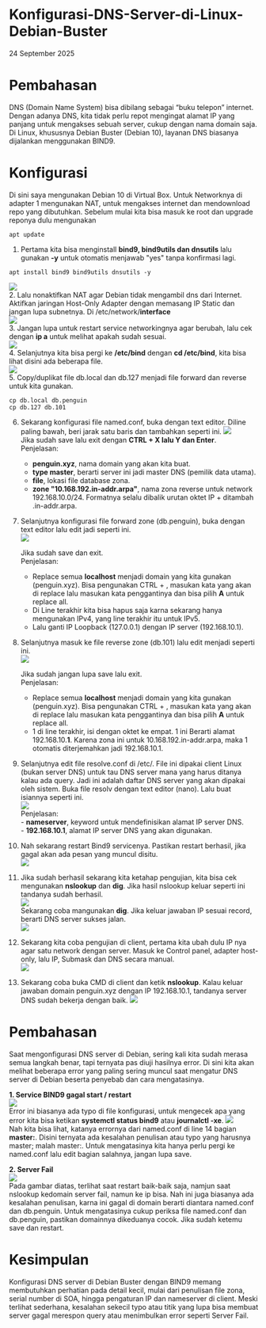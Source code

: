 # Konfigurasi-DNS-Server-di-Linux-Debian-Buster
24 September 2025  
  
# Pembahasan
  DNS (Domain Name System) bisa dibilang sebagai “buku telepon” internet. Dengan adanya DNS, kita tidak perlu repot mengingat alamat IP yang panjang untuk mengakses sebuah server, cukup dengan nama domain saja. Di Linux, khususnya Debian Buster (Debian 10), layanan DNS biasanya dijalankan menggunakan BIND9.  
  
# Konfigurasi
  Di sini saya mengunakan Debian 10 di Virtual Box. Untuk Networknya di adapter 1 mengunakan NAT, untuk mengakses internet dan mendownload repo yang dibutuhkan. Sebelum mulai kita bisa masuk ke root dan upgrade reponya dulu mengunakan  
  
    apt update
  1. Pertama kita bisa menginstall **bind9, bind9utils dan dnsutils** lalu gunakan **-y** untuk otomatis menjawab "yes" tanpa konfirmasi lagi.  

    apt install bind9 bind9utils dnsutils -y
  ![](IMAGES/ss.png)  
  2. Lalu nonaktifkan NAT agar Debian tidak mengambil dns dari Internet. Aktifkan jaringan Host-Only Adapter dengan memasang IP Static dan jangan lupa subnetnya. Di /etc/network/**interface**  
  ![](IMAGES/nano.png)  
  3. Jangan lupa untuk restart service networkingnya agar berubah, lalu cek dengan **ip a** untuk melihat apakah sudah sesuai.  
  ![](IMAGES/enp0s8.png)  
  4. Selanjutnya kita bisa pergi ke **/etc/bind** dengan **cd /etc/bind**, kita bisa lihat disini ada beberapa file.  
  ![](IMAGES/listfile.png)  
  5. Copy/duplikat file db.local dan db.127 menjadi file forward dan reverse untuk kita gunakan.  

    cp db.local db.penguin
    cp db.127 db.101
  6. Sekarang konfigurasi file named.conf, buka dengan text editor. Diline paling bawah, beri jarak satu baris dan tambahkan seperti ini.
  ![](IMAGES/nama.png)  
     Jika sudah save lalu exit dengan **CTRL + X lalu Y dan Enter**.  
     Penjelasan:  
     - **penguin.xyz**, nama domain yang akan kita buat.  
     - **type master**, berarti server ini jadi master DNS (pemilik data utama).  
     - **file**, lokasi file database zona.  
     - **zone "10.168.192.in-addr.arpa"**, nama zona reverse untuk network 192.168.10.0/24. Formatnya selalu dibalik urutan oktet IP + ditambah .in-addr.arpa.  
  7. Selanjutnya konfigurasi file forward zone (db.penguin), buka dengan text editor lalu edit jadi seperti ini.  
  ![](IMAGES/sesudahafter.png)
  
     Jika sudah save dan exit.  
     Penjelasan:  
     - Replace semua **localhost** menjadi domain yang kita gunakan (penguin.xyz). Bisa pengunakan CTRL + \, masukan kata yang akan di replace lalu masukan kata penggantinya dan bisa pilih **A** untuk replace all.  
     - Di Line terakhir kita bisa hapus saja karna sekarang hanya mengunakan IPv4, yang line terakhir itu untuk IPv5.  
     - Lalu ganti IP Loopback (127.0.0.1) dengan IP server (192.168.10.1).  
  9. Selanjutnya masuk ke file reverse zone (db.101) lalu edit menjadi seperti ini.  
    ![](IMAGES/samalikebefore.png)  
  
     Jika sudah jangan lupa save lalu exit.  
     Penjelasan:  
     - Replace semua **localhost** menjadi domain yang kita gunakan (penguin.xyz). Bisa pengunakan CTRL + \, masukan kata yang akan di replace lalu masukan kata penggantinya dan bisa pilih **A** untuk replace all.  
     - 1 di line terakhir, isi dengan oktet ke empat. 1 ini Berarti alamat 192.168.10.**1**. Karena zona ini untuk 10.168.192.in-addr.arpa, maka 1 otomatis diterjemahkan jadi 192.168.10.1.  
  10. Selanjutnya edit file resolve.conf di /etc/. File ini dipakai client Linux (bukan server DNS) untuk tau DNS server mana yang harus ditanya kalau ada query. Jadi ini adalah daftar DNS server yang akan dipakai oleh sistem. Buka file resolv dengan text editor (nano). Lalu buat isiannya seperti ini.  
    ![](IMAGES/resolpe.png)  
    Penjelasan:  
    - **nameserver**, keyword untuk mendefinisikan alamat IP server DNS.  
    - **192.168.10.1**, alamat IP server DNS yang akan digunakan.  
  11. Nah sekarang restart Bind9 servicenya. Pastikan restart berhasil, jika gagal akan ada pesan yang muncul disitu.  
    ![](IMAGES/donagabang.png)  
  12. Jika sudah berhasil sekarang kita ketahap pengujian, kita bisa cek mengunakan **nslookup** dan **dig**. Jika hasil nslookup keluar seperti ini tandanya sudah berhasil.  
    ![](IMAGES/udahya.png)  
      Sekarang coba mangunakan **dig**. Jika keluar jawaban IP sesuai record, berarti DNS server sukses jalan.  
    ![](IMAGES/gali.png)  
  13. Sekarang kita coba pengujian di client, pertama kita ubah dulu IP nya agar satu network dengan server. Masuk ke Control panel, adapter host-only, lalu IP, Submask dan DNS secara manual.  
    ![](IMAGES/cc.png)  
  14. Sekarang coba buka CMD di client dan ketik **nslookup**. Kalau keluar jawaban domain penguin.xyz dengan IP 192.168.10.1, tandanya server DNS sudah bekerja dengan baik.
    ![](IMAGES/cmds.png)  
  
# Pembahasan
  Saat mengonfigurasi DNS server di Debian, sering kali kita sudah merasa semua langkah benar, tapi ternyata pas diuji hasilnya error. Di sini kita akan melihat beberapa error yang paling sering muncul saat mengatur DNS server di Debian beserta penyebab dan cara mengatasinya.  
    
**1. Service BIND9 gagal start / restart**  
    ![](IMAGES/gagalrestar.png)  
      Error ini biasanya ada typo di file konfigurasi, untuk mengecek apa yang error kita bisa ketikan **systemctl status bind9** atau **journalctl -xe**. 
    ![](IMAGES/itu.png)  
      Nah kita bisa lihat, katanya errornya dari named.conf di line 14 bagian **master:**. Disini ternyata ada kesalahan penulisan atau typo yang harusnya master; malah master:. Untuk mengatasinya kita hanya perlu pergi ke named.conf lalu edit bagian salahnya, jangan lupa save.  
        
**2. Server Fail**  
    ![](IMAGES/domen.png)  
      Pada gambar diatas, terlihat saat restart baik-baik saja, namjun saat nslookup kedomain server fail, namun ke ip bisa. Nah ini juga biasanya ada kesalahan penulisan, karna ini gagal di domain berarti diantara named.conf dan db.penguin. Untuk mengatasinya cukup periksa file named.conf dan db.penguin, pastikan domainnya dikeduanya cocok. Jika sudah ketemu save dan restart.  

# Kesimpulan
  Konfigurasi DNS server di Debian Buster dengan BIND9 memang membutuhkan perhatian pada detail kecil, mulai dari penulisan file zona, serial number di SOA, hingga pengaturan IP dan nameserver di client. Meski terlihat sederhana, kesalahan sekecil typo atau titik yang lupa bisa membuat server gagal merespon query atau menimbulkan error seperti Server Fail.  
